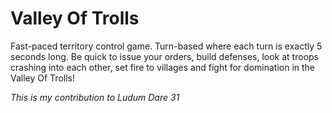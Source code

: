 # Valley Of Trolls

Fast-paced territory control game. Turn-based where each turn is exactly 5 seconds long. Be quick to issue your orders, build defenses, look at troops crashing into each other, set fire to villages and fight for domination in the Valley Of Trolls!

*This is my contribution to Ludum Dare 31*